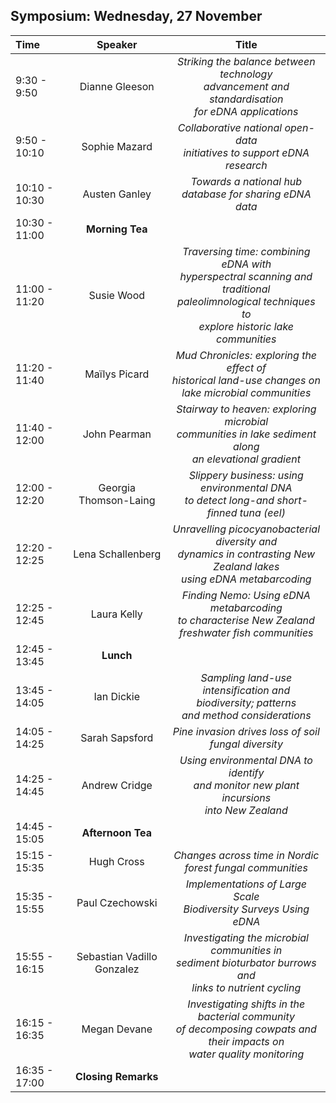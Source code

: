 ## Symposium: Wednesday, 27 November

| Time  | Speaker | Title |
| :---  | :---:   | :---: |
| 9:30 - 9:50 | Dianne Gleeson | *Striking the balance between technology<br> advancement and standardisation<br> for eDNA applications* |
| 9:50 - 10:10 | Sophie Mazard | *Collaborative national open-data<br> initiatives to support eDNA research* |
| 10:10 - 10:30 | Austen Ganley | *Towards a national hub<br> database for sharing eDNA data* |
|  10:30 - 11:00 | **Morning Tea**  |
| 11:00 - 11:20 | Susie Wood | *Traversing time: combining eDNA with<br> hyperspectral scanning and traditional<br> paleolimnological techniques to<br> explore historic lake communities* |
| 11:20 - 11:40 | Maïlys Picard | *Mud Chronicles: exploring the effect of<br> historical land-use changes on<br> lake microbial communities* |
| 11:40 - 12:00 | John Pearman | *Stairway to heaven: exploring microbial<br> communities in lake sediment along<br> an elevational gradient* |
| 12:00 - 12:20 | Georgia Thomson-Laing | *Slippery business: using environmental DNA<br> to detect long-and short-finned tuna (eel)* |
| 12:20 - 12:25 | Lena Schallenberg | *Unravelling picocyanobacterial diversity and<br> dynamics in contrasting New Zealand lakes<br> using eDNA metabarcoding* |
| 12:25 - 12:45 | Laura Kelly | *Finding Nemo: Using eDNA metabarcoding<br> to characterise New Zealand<br> freshwater fish communities* |
| 12:45 - 13:45 | **Lunch** |
| 13:45 - 14:05 | Ian Dickie | *Sampling land-use intensification and<br> biodiversity; patterns<br> and method considerations* |
| 14:05 - 14:25 | Sarah Sapsford | *Pine invasion drives loss of soil fungal diversity* |
| 14:25 - 14:45 | Andrew Cridge | *Using environmental DNA to identify<br> and monitor new plant incursions<br> into New Zealand* |
| 14:45 - 15:05 | **Afternoon Tea** |
| 15:15 - 15:35 | Hugh Cross | *Changes across time in Nordic<br> forest fungal communities* |
| 15:35 - 15:55 | Paul Czechowski | *Implementations of Large Scale<br> Biodiversity Surveys Using eDNA* |
| 15:55 - 16:15 | Sebastian Vadillo Gonzalez | *Investigating the microbial communities in<br> sediment bioturbator burrows and<br> links to nutrient cycling* |
| 16:15 - 16:35 | Megan Devane | *Investigating shifts in the bacterial community<br> of decomposing cowpats and their impacts on<br> water quality monitoring* |
| 16:35 - 17:00 | **Closing Remarks** |

